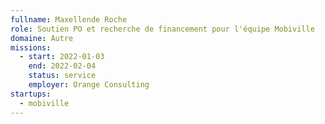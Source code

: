 ```yaml
---
fullname: Maxellende Roche
role: Soutien PO et recherche de financement pour l'équipe Mobiville
domaine: Autre
missions:
  - start: 2022-01-03
    end: 2022-02-04
    status: service
    employer: Orange Consulting
startups:
  - mobiville
---
```


